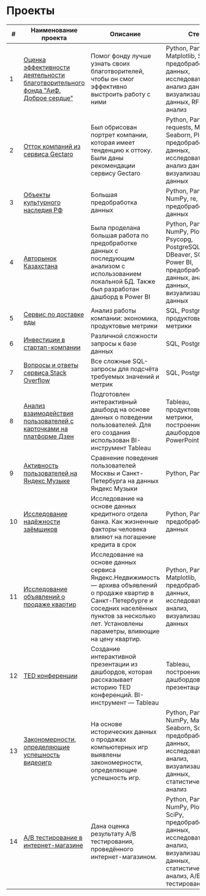 # Проекты

|  #  |     Наименование проекта    |         Описание         |         Стек          |
| - | ------------------------ | ---------------------- | ------------------- |
|  1  | [Оценка эффективности деятельности благотворительного фонда "АиФ. Доброе сердце"](https://github.com/SweexFox/portfolio-projects/tree/main/python-projects/9-kind-heart) | Помог фонду лучше узнать своих благотворителей, чтобы он смог эффективно выстроить работу с ними | Python, Pandas, Matplotlib, Seaborn, предобработка данных, исследовательский анализ данных, визуализация данных, RFM-анализ
|  2  | [Отток компаний из сервиса Gectaro](https://github.com/SweexFox/portfolio-projects/tree/main/python-projects/8-gectaro) | Был обрисован портрет компании, которая имеет тенденцию к оттоку. Были даны рекомендации сервису Gectaro | Python, Pandas, requests, Matplotlib, Seaborn, Plotly, предобработка данных, исследовательский анализ данных, визуализация данных
|  3  | [Объекты культурного наследия РФ](https://github.com/SweexFox/portfolio-projects/tree/main/python-projects/6-cultural-heritage-sites-of-russia) | Большая предобработка данных | Python, Pandas, NumPy, re, предобработка данных
|  4  | [Авторынок Казахстана](https://github.com/SweexFox/portfolio-projects/tree/main/python-projects/7-kz-car-market) | Была проделана большая работа по предобработке данных с последующим анализом с использованием локальной БД. Также был разработан дашборд в Power BI | Python, Pandas, NumPy, Plotly, Psycopg, PostgreSQL, DBeaver, SQL, Power BI, предобработка данных, анализ данных, визуализация данных
|  5  | [Сервис по доставке еды](https://github.com/SweexFox/portfolio-projects/tree/main/sql-projects/delivery-service) | Анализ работы компании: экономика, продуктовые метрики | SQL, PostgreSQL, продуктовые метрики
|  6  | [Инвестиции в стартап-компании](https://github.com/SweexFox/portfolio-projects/tree/main/sql-projects/startup-investments) | Различной сложности запросы к базе данных | SQL, PostgreSQL |
|  7  | [Вопросы и ответы сервиса Stack Overflow](https://github.com/SweexFox/portfolio-projects/tree/main/sql-projects/stackoverflow) | Все сложные SQL-запросы для подсчёта требуемых значений и метрик | SQL, PostgreSQL |
|  8  | [Анализ взаимодействия пользователей с карточками на платформе Дзен](https://github.com/SweexFox/portfolio-projects/tree/main/tableau-projects/zen) | Подготовлен интерактивный дашборд на основе данных о поведении пользователей. Для его создания использован BI-инструмент Tableau | Tableau, продуктовые метрики, построение дашбордов, PowerPoint |
|  9  | [Активность пользователей на Яндекс Музыке](https://github.com/SweexFox/portfolio-projects/tree/main/python-projects/1-yandex-music) | Сравнение поведения пользователей Москвы и Санкт-Петербурга на данных Яндекс Музыки | Python, Pandas
|  10  | [Исследование надёжности заёмщиков](https://github.com/SweexFox/portfolio-projects/tree/main/python-projects/2-borrowers-reliability) | Исследование на основе данных кредитного отдела банка. Как жизненные факторы человека влияют на погашение кредита в срок | Python, Pandas, предобработка данных
|  11  | [Исследование объявлений о продаже квартир](https://github.com/SweexFox/portfolio-projects/tree/main/python-projects/3-flat-sales-advertisements) | Исследование на основе данных сервиса Яндекс.Недвижимость — архива объявлений о продаже квартир в Санкт-Петербурге и соседних населённых пунктов за несколько лет. Установлены параметры, влияющие на цену квартир. | Python, Pandas, Matplotlib, предобработка данных, исследовательский анализ, визуализация данных
|  12  | [TED конференции](https://github.com/SweexFox/portfolio-projects/tree/main/tableau-projects/ted) | Создание интерактивной презентации из дашбордов, которая рассказывает историю TED конференций. BI-инструмент — Tableau	| Tableau, построение дашбордов, презентация
|  13  | [Закономерности, определяющие успешность видеоигр](https://github.com/SweexFox/portfolio-projects/tree/main/python-projects/4-successful-games) | На основе исторических данных о продажах компьютерных игр выявлены закономерности, определяющие успешность игр. | Python, Pandas, NumPy, Matplotlib, Seaborn, SciPy, предобработка данных, исследовательский анализ, визуализация данных, статистический анализ
|  14  | [A/B тестирование в интернет-магазине](https://github.com/SweexFox/portfolio-projects/tree/main/python-projects/5-ab-test) | Дана оценка результату A/B тестирования, проведённого интернет-магазином. | Python, Pandas, NumPy, Plotly, SciPy, предобработка данных, исследовательский анализ, визуализация данных, статистический анализ, A/Б тестирование
